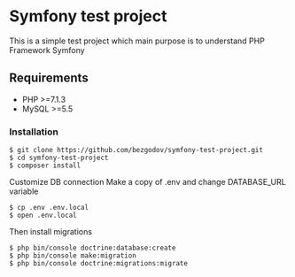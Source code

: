 # Symfony test project

This is a simple test project which main purpose is to understand PHP Framework Symfony

## Requirements

- PHP >=7.1.3
- MySQL >=5.5

### Installation

```shell
$ git clone https://github.com/bezgodov/symfony-test-project.git
$ cd symfony-test-project
$ composer install
```

Customize DB connection
Make a copy of .env and change DATABASE_URL variable

```shell
$ cp .env .env.local
$ open .env.local
```

Then install migrations

```shell
$ php bin/console doctrine:database:create
$ php bin/console make:migration
$ php bin/console doctrine:migrations:migrate
```